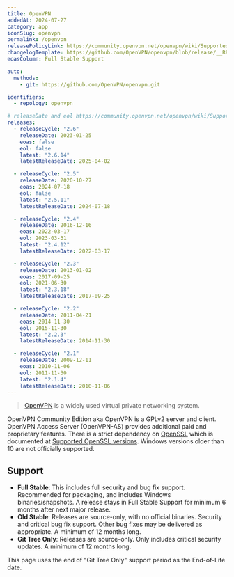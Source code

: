 ```yaml
---
title: OpenVPN
addedAt: 2024-07-27
category: app
iconSlug: openvpn
permalink: /openvpn
releasePolicyLink: https://community.openvpn.net/openvpn/wiki/SupportedVersions
changelogTemplate: https://github.com/OpenVPN/openvpn/blob/release/__RELEASE_CYCLE__/ChangeLog
eoasColumn: Full Stable Support

auto:
  methods:
    - git: https://github.com/OpenVPN/openvpn.git

identifiers:
  - repology: openvpn

# releaseDate and eol https://community.openvpn.net/openvpn/wiki/SupportedVersions
releases:
  - releaseCycle: "2.6"
    releaseDate: 2023-01-25
    eoas: false
    eol: false
    latest: "2.6.14"
    latestReleaseDate: 2025-04-02

  - releaseCycle: "2.5"
    releaseDate: 2020-10-27
    eoas: 2024-07-18
    eol: false
    latest: "2.5.11"
    latestReleaseDate: 2024-07-18

  - releaseCycle: "2.4"
    releaseDate: 2016-12-16
    eoas: 2022-03-17
    eol: 2023-03-31
    latest: "2.4.12"
    latestReleaseDate: 2022-03-17

  - releaseCycle: "2.3"
    releaseDate: 2013-01-02
    eoas: 2017-09-25
    eol: 2021-06-30
    latest: "2.3.18"
    latestReleaseDate: 2017-09-25

  - releaseCycle: "2.2"
    releaseDate: 2011-04-21
    eoas: 2014-11-30
    eol: 2015-11-30
    latest: "2.2.3"
    latestReleaseDate: 2014-11-30

  - releaseCycle: "2.1"
    releaseDate: 2009-12-11
    eoas: 2010-11-06
    eol: 2011-11-30
    latest: "2.1.4"
    latestReleaseDate: 2010-11-06
---
```


> [OpenVPN](https://openvpn.net/) is a widely used virtual private networking system.

OpenVPN Community Edition aka OpenVPN is a GPLv2 server and client.
OpenVPN Access Server (OpenVPN-AS) provides additional paid and proprietary features.
There is a strict dependency on [OpenSSL](https://endoflife.date/openssl) which is documented at [Supported OpenSSL versions](https://community.openvpn.net/openvpn/wiki/SupportedVersions#SuppportedOpenSSLversions). Windows versions older than 10 are not officially supported.

## Support

- **Full Stable**: This includes full security and bug fix support. Recommended for packaging, and includes Windows binaries/snapshots. A release stays in Full Stable Support for minimum 6 months after next major release.
- **Old Stable**: Releases are source-only, with no official binaries. Security and critical bug fix support. Other bug fixes may be delivered as appropriate. A minimum of 12 months long.
- **Git Tree Only**: Releases are source-only. Only includes critical security updates. A minimum of 12 months long.

This page uses the end of "Git Tree Only" support period as the End-of-Life date.
